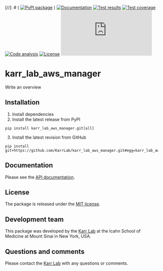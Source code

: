 [//]: # ( [![PyPI package](https://img.shields.io/pypi/v/karr_lab_aws_manager.svg)](https://pypi.python.org/pypi/karr_lab_aws_manager) )
[![Documentation](https://readthedocs.org/projects/karr-lab-aws-manager-test-0/badge/?version=latest)](https://docs.karrlab.org/karr_lab_aws_manager)
[![Test results](https://circleci.com/gh/KarrLab/karr_lab_aws_manager.svg?style=shield)](https://circleci.com/gh/KarrLab/karr_lab_aws_manager)
[![Test coverage](https://coveralls.io/repos/github/KarrLab/karr_lab_aws_manager/badge.svg)](https://coveralls.io/github/KarrLab/karr_lab_aws_manager)
[![Code analysis](https://api.codeclimate.com/v1/badges/7fc32466c8663ffedc4d/maintainability)](https://codeclimate.com/github/KarrLab/karr_lab_aws_manager)
[![License](https://img.shields.io/github/license/KarrLab/karr_lab_aws_manager.svg)](LICENSE)
![Analytics](https://ga-beacon.appspot.com/UA-86759801-1/karr_lab_aws_manager/README.md?pixel)

# karr_lab_aws_manager

Write an overview

## Installation
1. Install dependencies
2. Install the latest release from PyPI
  ```
  pip install karr_lab_aws_manager.git[all]
  ```
3. Install the latest revision from GitHub
  ```
  pip install git+https://github.com/KarrLab/karr_lab_aws_manager.git#egg=karr_lab_aws_manager[all]
  ```

## Documentation
Please see the [API documentation](https://docs.karrlab.org/karr_lab_aws_manager).

## License
The package is released under the [MIT license](LICENSE).

## Development team
This package was developed by the [Karr Lab](https://www.karrlab.org) at the Icahn School of Medicine at Mount Sinai in New York, USA.

## Questions and comments
Please contact the [Karr Lab](mailto:info@karrlab.org) with any questions or comments.